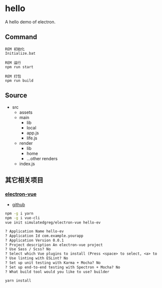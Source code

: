 
# hello

A hello demo of electron.

## Command

```batch
REM 初始化
Initialize.bat

REM 运行
npm run start

REM 打包
npm run build
```

## Source

- src
  - assets
  - main
    - lib
    - local
    - app.js
    - life.js
  - render
    - lib
    - home
    - ...other renders
  - index.js

## 其它相关项目

### [electron-vue](https://github.com/SimulatedGREG/electron-vue)

- [github](https://simulatedgreg.gitbooks.io/electron-vue/content/index.html)

```bash
npm -g i yarn
npm -g i vue-cli
vue init simulatedgreg/electron-vue hello-ev
```

```txt
? Application Name hello-ev
? Application Id com.example.yourapp
? Application Version 0.0.1
? Project description An electron-vue project
? Use Sass / Scss? No
? Select which Vue plugins to install (Press <space> to select, <a> to toggle all, <i> to invert selection)axios, vue-electron, vue-router, vuex, vuex-electron
? Use linting with ESLint? No
? Set up unit testing with Karma + Mocha? No
? Set up end-to-end testing with Spectron + Mocha? No
? What build tool would you like to use? builder
```

```bash
yarn install
```
